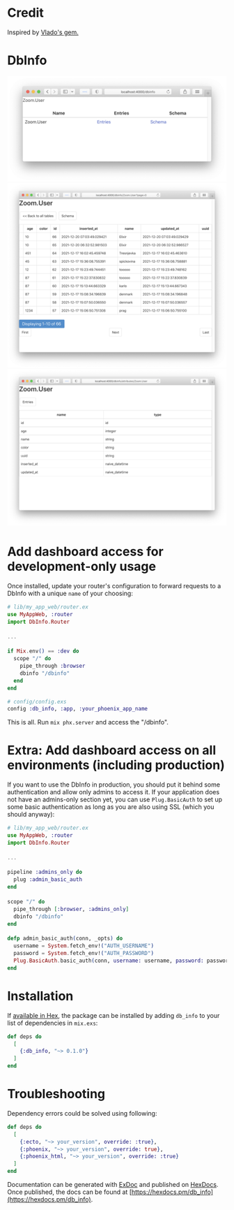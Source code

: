 # Credit
<!-- MDOC !-->
Inspired by [Vlado's gem.](https://github.com/vlado/rails_db_info)

# DbInfo

![schemas](schemas.png)
![entities](entities.png)
![attributes](attributes.png)




# Add dashboard access for development-only usage

Once installed, update your router's configuration to forward requests to a DbInfo with a unique `name` of your choosing:

```elixir
# lib/my_app_web/router.ex
use MyAppWeb, :router
import DbInfo.Router

...

if Mix.env() == :dev do
  scope "/" do
    pipe_through :browser
    dbinfo "/dbinfo"
  end
end
```

```elixir
# config/config.exs
config :db_info, :app, :your_phoenix_app_name
```

This is all. Run `mix phx.server` and access the "/dbinfo".

# Extra: Add dashboard access on all environments (including production)

If you want to use the DbInfo in production, you should put it behind some authentication and allow only admins to access it. If your application does not have an admins-only section yet, you can use `Plug.BasicAuth` to set up some basic authentication as long as you are also using SSL (which you should anyway):

```elixir
# lib/my_app_web/router.ex
use MyAppWeb, :router
import DbInfo.Router

...

pipeline :admins_only do
  plug :admin_basic_auth
end

scope "/" do
  pipe_through [:browser, :admins_only]
  dbinfo "/dbinfo"
end

defp admin_basic_auth(conn, _opts) do
  username = System.fetch_env!("AUTH_USERNAME")
  password = System.fetch_env!("AUTH_PASSWORD")
  Plug.BasicAuth.basic_auth(conn, username: username, password: password)
end
```

# Installation

If [available in Hex](https://hex.pm/docs/publish), the package can be installed
by adding `db_info` to your list of dependencies in `mix.exs`:

```elixir
def deps do
  [
    {:db_info, "~> 0.1.0"}
  ]
end
```

# Troubleshooting

Dependency errors could be solved using following:

```elixir
def deps do
  [
    {:ecto, "~> your_version", override: :true},
    {:phoenix, "~> your_version", override: true},
    {:phoenix_html, "~> your_version", override: :true}
  ]
end
```

Documentation can be generated with [ExDoc](https://github.com/elixir-lang/ex_doc)
and published on [HexDocs](https://hexdocs.pm). Once published, the docs can
be found at [https://hexdocs.pm/db_info](https://hexdocs.pm/db_info).

